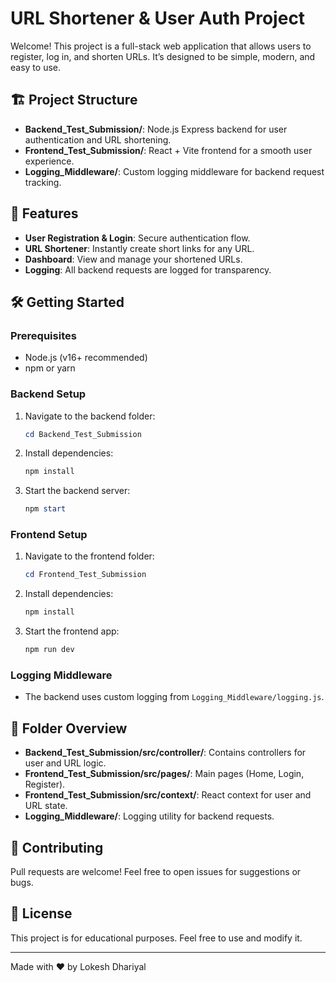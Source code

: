 # URL Shortener & User Auth Project

Welcome! This project is a full-stack web application that allows users to register, log in, and shorten URLs. It’s designed to be simple, modern, and easy to use.

## 🏗️ Project Structure

- **Backend_Test_Submission/**: Node.js Express backend for user authentication and URL shortening.
- **Frontend_Test_Submission/**: React + Vite frontend for a smooth user experience.
- **Logging_Middleware/**: Custom logging middleware for backend request tracking.

## 🚀 Features

- **User Registration & Login**: Secure authentication flow.
- **URL Shortener**: Instantly create short links for any URL.
- **Dashboard**: View and manage your shortened URLs.
- **Logging**: All backend requests are logged for transparency.

## 🛠️ Getting Started

### Prerequisites
- Node.js (v16+ recommended)
- npm or yarn

### Backend Setup
1. Navigate to the backend folder:
   ```powershell
   cd Backend_Test_Submission
   ```
2. Install dependencies:
   ```powershell
   npm install
   ```
3. Start the backend server:
   ```powershell
   npm start
   ```

### Frontend Setup
1. Navigate to the frontend folder:
   ```powershell
   cd Frontend_Test_Submission
   ```
2. Install dependencies:
   ```powershell
   npm install
   ```
3. Start the frontend app:
   ```powershell
   npm run dev
   ```

### Logging Middleware
- The backend uses custom logging from `Logging_Middleware/logging.js`.

## 📁 Folder Overview

- **Backend_Test_Submission/src/controller/**: Contains controllers for user and URL logic.
- **Frontend_Test_Submission/src/pages/**: Main pages (Home, Login, Register).
- **Frontend_Test_Submission/src/context/**: React context for user and URL state.
- **Logging_Middleware/**: Logging utility for backend requests.

## 🤝 Contributing
Pull requests are welcome! Feel free to open issues for suggestions or bugs.

## 📜 License
This project is for educational purposes. Feel free to use and modify it.

---

Made with ❤️ by Lokesh Dhariyal
